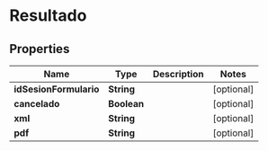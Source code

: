 

# Resultado


## Properties

| Name | Type | Description | Notes |
|------------ | ------------- | ------------- | -------------|
|**idSesionFormulario** | **String** |  |  [optional] |
|**cancelado** | **Boolean** |  |  [optional] |
|**xml** | **String** |  |  [optional] |
|**pdf** | **String** |  |  [optional] |



